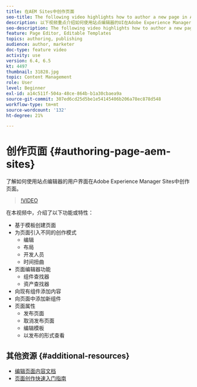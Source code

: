 ```yaml
---
title: 在AEM Sites中创作页面
seo-title: The following video highlights how to author a new page in Adobe Experience Manager Sites using the Site Editor's UI
description: 以下视频重点介绍如何使用站点编辑器的UI在Adobe Experience Manager Sites中创作新页面
seo-description: The following video highlights how to author a new page in Adobe Experience Manager Sites using the Site Editor's UI
feature: Page Editor, Editable Templates
topics: authoring, publishing
audience: author, marketer
doc-type: feature video
activity: use
version: 6.4, 6.5
kt: 4497
thumbnail: 31828.jpg
topic: Content Management
role: User
level: Beginner
exl-id: a14c511f-504a-48ce-864b-b1a30cbaea9a
source-git-commit: 307ed6cd25d5be1e54145406b206a78ec878d548
workflow-type: tm+mt
source-wordcount: '132'
ht-degree: 21%

---
```


# 创作页面 {#authoring-page-aem-sites}

了解如何使用站点编辑器的用户界面在Adobe Experience Manager Sites中创作页面。

>[!VIDEO](https://video.tv.adobe.com/v/31828?quality=12&learn=on)

在本视频中，介绍了以下功能或特性：

* 基于模板创建页面
* 为页面引入不同的创作模式
   * 编辑
   * 布局
   * 开发人员
   * 时间扭曲
* 页面编辑器功能
   * 组件查找器
   * 资产查找器
* 向现有组件添加内容
* 向页面中添加新组件
* 页面属性
   * 发布页面
   * 取消发布页面
   * 编辑模板
   * 以发布的形式查看

## 其他资源 {#additional-resources}

* [编辑页面内容文档](https://experienceleague.adobe.com/docs/experience-manager-cloud-service/sites/authoring/fundamentals/editing-content.html)
* [页面创作快速入门指南](https://experienceleague.adobe.com/docs/experience-manager-cloud-service/sites/authoring/getting-started/quick-start.html)
